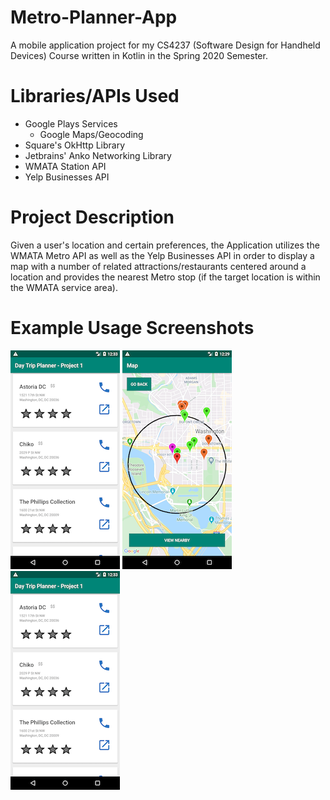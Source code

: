 # Metro-Planner-App
A mobile application project for my CS4237 (Software Design for Handheld Devices) Course written in Kotlin in the Spring 2020 Semester.

# Libraries/APIs Used
- Google Plays Services 
    - Google Maps/Geocoding
- Square's OkHttp Library 
- Jetbrains' Anko Networking Library
- WMATA Station API
- Yelp Businesses API

# Project Description
Given a user's location and certain preferences, the Application utilizes the WMATA Metro API as well as the Yelp Businesses API in order to display a map with a number of related attractions/restaurants centered around a location and provides the nearest Metro stop (if the target location is within the WMATA service area).

# Example Usage Screenshots
![Home Screen Image](https://github.com/reesealanj/Metro-Planner-App/blob/master/img/DetailsScreen.png)
![Maps Screen Image](https://github.com/reesealanj/Metro-Planner-App/blob/master/img/MapScreen.png)
![Details Screen Image](https://github.com/reesealanj/Metro-Planner-App/blob/master/img/DetailsScreen.png)